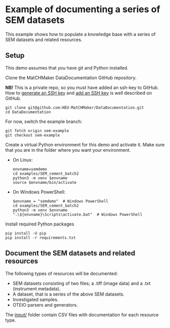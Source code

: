 Example of documenting a series of SEM datasets
===============================================
This example shows how to populate a knowledge base with a series of SEM datasets and related resources.


Setup
-----
This demo assumes that you have git and Python installed.


Clone the MatCHMaker DataDocumentation GitHub repository.

**NB!** This is a private repo, so you must have added an ssh-key to GitHub.
How to [generate an SSH key] and [add an SSH key] is well described on GitHub.

    git clone git@github.com:HEU-MatCHMaker/DataDocumentation.git
    cd DataDocumentation

For now, switch the example branch:

    git fetch origin sem-example
    git checkout sem-example

Create a virtual Python environment for this demo and activate it.
Make sure that you are in the folder where you want your environment.

- On Linux:

      envname=semdemo
      cd examples/SEM_cement_batch2
      python3 -m venv $envname
      source $envname/bin/activate

- On Windows PowerShell:

      $envname = "semdemo"  # Windows PowerShell
      cd examples/SEM_cement_batch2
      python3 -m venv $envname
      ".\${envname}\Scripts\activate.bat"  # Windows PowerShell

Install required Python packages

    pip install -U pip
    pip install -r requirements.txt


Document the SEM datasets and related resources
-----------------------------------------------
The following types of resources will be documented:
- SEM datasets consisting of two files; a .tiff (image data) and a .txt (instrument metadata).
- A dataset, that is a series of the above SEM datasets.
- Investigated samples.
- OTEIO parsers and generators.

The [input/] folder contain CSV files with documentation for each resource type.



[generate an SSH key]: https://docs.github.com/en/authentication/connecting-to-github-with-ssh/generating-a-new-ssh-key-and-adding-it-to-the-ssh-agent
[add an SSH key]:  https://docs.github.com/en/authentication/connecting-to-github-with-ssh/adding-a-new-ssh-key-to-your-github-account
[input/]: https://github.com/HEU-MatCHMaker/DataDocumentation/tree/sem-example/examples/SEM_cement_batch2/input/
